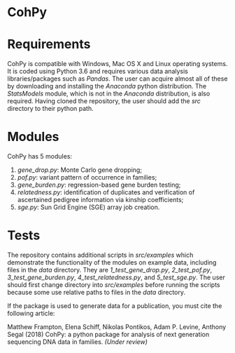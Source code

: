 # CohPy

Requirements
============

CohPy is compatible with Windows, Mac OS X and Linux operating systems. It is coded using Python 3.6 and requires various data analysis libraries/packages such as *Pandas*. The user can acquire almost all of these by downloading and installing the *Anaconda* python distribution. The *StatsModels* module, which is not in the *Anaconda* distribution, is also required. Having cloned the repository, the user should add the *src* directory to their python path.

Modules
=======

CohPy has 5 modules:
1.	*gene_drop.py*: Monte Carlo gene dropping;
2.	*pof.py*: variant pattern of occurrence in families;
3.	*gene_burden.py*: regression-based gene burden testing;
4.	*relatedness.py*: identification of duplicates and verification of ascertained pedigree information via kinship coefficients;
5.	*sge.py*: Sun Grid Engine (SGE) array job creation.

Tests
=====

The repository contains additional scripts in *src/examples* which demonstrate the functionality of the modules on example data, including files in the *data* directory. They are *1_test_gene_drop.py*, *2_test_pof.py*, *3_test_gene_burden.py*, *4_test_relatedness.py*, and *5_test_sge.py*. The user should first change directory into *src/examples* before running the scripts because some use relative paths to files in the *data* directory.

If the package is used to generate data for a publication, you must cite the following article:

Matthew Frampton, Elena Schiff, Nikolas Pontikos, Adam P. Levine, Anthony Segal (2018) CohPy: a python package for analysis of next generation sequencing DNA data in families. *(Under review)*
